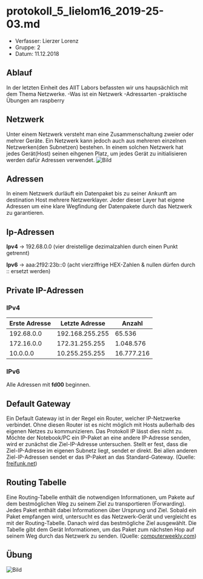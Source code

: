 # protokoll_5_lielom16_2019-25-03.md

  * Verfasser:  Lierzer Lorenz
  * Gruppe:     2
  * Datum:      11.12.2018
  
  ## Ablauf
  In der letzten Einheit des AIIT Labors befassten wir uns haupsächlich mit dem Thema Netzwerke.
   -Was ist ein Netzwerk
   -Adressarten
   -praktische Übungen am raspberry
   
   ## Netzwerk
   Unter einem Netzwerk versteht man eine Zusammenschaltung zweier oder mehrer Geräte. Ein Netzwerk kann jedoch auch aus mehreren 
   einzelnen Netzwerken(den Subnetzen) bestehen. In einem solchen Netzwerk hat jedes Gerät(Host) seinen eihgenen Platz, um jedes Gerät 
   zu initialisieren werden dafür Adressen verwendet.
   ![Bild](http://www.vpn-deutschland.de/images/VPN-Sicherheit.jpg)
   
   ## Adressen
   In einem Netzwerk durläuft ein Datenpaket bis zu seiner Ankunft am destination Host mehrere Netzwerklayer. Jeder dieser Layer hat    eigene Adressen um eine klare Wegfindung der Datenpakete durch das Netzwerk zu garantieren.
   
   ## Ip-Adressen
   
**Ipv4** -> 192.68.0.0 (vier dreistellige dezimalzahlen durch einen Punkt getrennt)

**Ipv6** -> aaa:2f92:23b::0 (acht vierziffrige HEX-Zahlen & nullen dürfen durch :: ersetzt werden)


## Private IP-Adressen

### IPv4
|Erste Adresse|Letzte Adresse|Anzahl|
|-------------|--------------|------|
|192.68.0.0|192.168.255.255|65.536|
|172.16.0.0|172.31.255.255|1.048.576|
|10.0.0.0|10.255.255.255|16.777.216|

### IPv6
Alle Adressen mit **fd00** beginnen.


## Default Gateway
Ein Default Gateway ist in der Regel ein Router, welcher IP-Netzwerke verbindet. Ohne diesen Router ist es nicht möglich mit Hosts außerhalb des eigenen Netzes zu kommunizieren. Das Protokoll IP lässt dies nicht zu. Möchte der Notebook/PC ein IP-Paket an eine andere IP-Adresse senden, wird er zunächst die Ziel-IP-Adresse untersuchen. Stellt er fest, dass die Ziel-IP-Adresse im eigenen Subnetz liegt, sendet er direkt. Bei allen anderen Ziel-IP-Adressen sendet er das IP-Paket an das Standard-Gateway. (Quelle: [freifunk.net](https://wiki.freifunk.net/IP_Grundwissen))

## Routing Tabelle
Eine Routing-Tabelle enthält die notwendigen Informationen, um Pakete auf dem bestmöglichen Weg zu seinem Ziel zu transportieren (Forwarding). Jedes Paket enthält dabei Informationen über Ursprung und Ziel. Sobald ein Paket empfangen wird, untersucht es das Netzwerk-Gerät und vergleicht es mit der Routing-Tabelle. Danach wird das bestmögliche Ziel ausgewählt. Die Tabelle gibt dem Gerät Informationen, um das Paket zum nächsten Hop auf seinem Weg durch das Netzwerk zu senden. (Quelle: [computerweekly.com](https://www.computerweekly.com/de/definition/Routing-Tabelle-Routing-Table))

## Übung
![Bild]()
